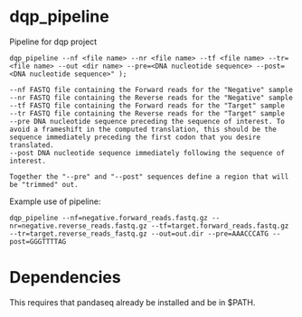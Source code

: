 # dqp_pipeline
Pipeline for dqp project

    dqp_pipeline --nf <file name> --nr <file name> --tf <file name> --tr=<file name> --out <dir name> --pre=<DNA nucleotide sequence> --post=<DNA nucleotide sequence>" );

    --nf FASTQ file containing the Forward reads for the "Negative" sample
    --nr FASTQ file containing the Reverse reads for the "Negative" sample
    --tf FASTQ file containing the Forward reads for the "Target" sample
    --tr FASTQ file containing the Reverse reads for the "Target" sample
    --pre DNA nucleotide sequence preceding the sequence of interest. To avoid a frameshift in the computed translation, this should be the sequence immediately preceding the first codon that you desire translated.
    --post DNA nucleotide sequence immediately following the sequence of interest.

    Together the "--pre" and "--post" sequences define a region that will be "trimmed" out. 

Example use of pipeline:

    dqp_pipeline --nf=negative.forward_reads.fastq.gz --nr=negative.reverse_reads.fastq.gz --tf=target.forward_reads.fastq.gz --tr=target.reverse_reads_fastq.gz --out=out.dir --pre=AAACCCATG --post=GGGTTTTAG

# Dependencies

This requires that pandaseq already be installed and be in $PATH.

